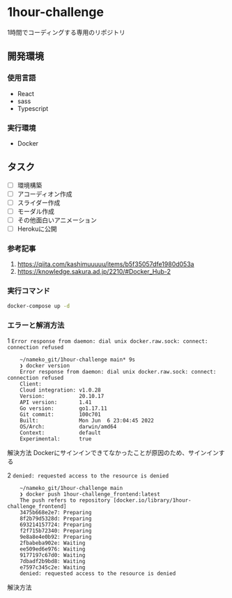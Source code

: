 # 1hour-challenge
1時間でコーディングする専用のリポジトリ

## 開発環境
### 使用言語
 - React
 - sass
 - Typescript

### 実行環境
 - Docker

## タスク
- [ ] 環境構築
- [ ] アコーディオン作成
- [ ] スライダー作成
- [ ] モーダル作成
- [ ] その他面白いアニメーション
- [ ] Herokuに公開

### 参考記事
1. https://qiita.com/kashimuuuuu/items/b5f35057dfe1980d053a
2. https://knowledge.sakura.ad.jp/2210/#Docker_Hub-2

### 実行コマンド
```bash
docker-compose up -d
```

### エラーと解消方法
 1 `Error response from daemon: dial unix docker.raw.sock: connect: connection refused`

```
    ~/nameko_git/1hour-challenge main* 9s
    ❯ docker version
    Error response from daemon: dial unix docker.raw.sock: connect: connection refused
    Client:
    Cloud integration: v1.0.28
    Version:           20.10.17
    API version:       1.41
    Go version:        go1.17.11
    Git commit:        100c701
    Built:             Mon Jun  6 23:04:45 2022
    OS/Arch:           darwin/amd64
    Context:           default
    Experimental:      true
```
解決方法
Dockerにサインインできてなかったことが原因のため、サインインする

2 `denied: requested access to the resource is denied`
```
    ~/nameko_git/1hour-challenge main
    ❯ docker push 1hour-challenge_frontend:latest
    The push refers to repository [docker.io/library/1hour-challenge_frontend]
    3475b668e2e7: Preparing 
    8f2b79d5328d: Preparing 
    693214157724: Preparing 
    f2f715b72340: Preparing 
    9e8a8e4e0b92: Preparing 
    2fbabeba902e: Waiting 
    ee509ed6e976: Waiting 
    9177197c67d0: Waiting 
    7dbadf2b9bd8: Waiting 
    e7597c345c2e: Waiting 
    denied: requested access to the resource is denied
```
解決方法
